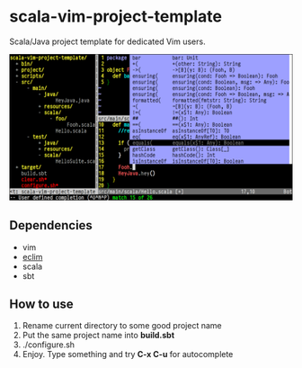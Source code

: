 scala-vim-project-template
======================

Scala/Java project template for dedicated Vim users.

![Vim](screenshot.png)

Dependencies
------------
- vim
- [eclim](http://eclim.org/install.html)
- scala
- sbt

How to use
------------
1. Rename current directory to some good project name
1. Put the same project name into **build.sbt**
1. ./configure.sh
1. Enjoy. Type something and try **C-x C-u** for autocomplete
